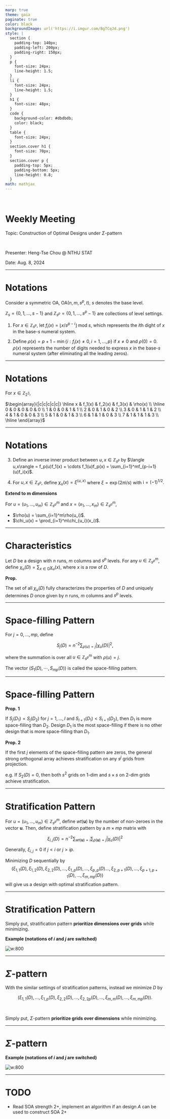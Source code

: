 ```yaml
---
marp: true
theme: gaia
paginate: true
color: black
backgroundImage: url('https://i.imgur.com/BgTCqJd.png')
style: |
  section {
    padding-top: 140px;
    padding-left: 200px;
    padding-right: 150px;
  }
  p {
    font-size: 24px;
    line-height: 1.5;
  } 
  li {
    font-size: 24px;
    line-height: 1.5;
  }
  h1 {
    font-size: 48px;
  }
  code {
    background-color: #dbdbdb;
    color: black;
  }
  table {
    font-size: 24px;
  }
  section.cover h1 {
    font-size: 70px;
  }
  section.cover p {
    padding-top: 5px;
    padding-bottom: 5px;
    line-height: 0.8;
  }
math: mathjax
---
```


<!-- _class: cover -->

<br>

# Weekly Meeting

Topic: Construction of Optimal Designs under $\Sigma$-pattern

<br>

Presenter: Heng-Tse Chou @ NTHU STAT

Date: Aug. 8, 2024

---

# Notations

Consider a symmetric OA, $\text{OA}(n, m, s^p, t)$, $s$ denotes the base level.

$\mathbb{Z}_s = \{0, 1, \dots, s-1\}$ and $\mathbb{Z}_{s^p} = \{0, 1, \dots, s^p-1\}$ are collections of level settings.

1. For $x\in\mathbb{Z}_{s^p}$, let $f_i(x) = \lfloor x/s^{p-i}\rfloor \;\text{mod} \;s$, which represents the $i$th dight of $x$ in the base-$s$ numeral system.

2. Define $\rho(x) = p+1-\min\{i:f_i(x)\neq0,i=1,\dots,p\}$ if $x\neq0$ and $\rho(0)=0$. $\rho(x)$ represents the number of digits needed to express $x$ in the base-$s$ numeral system (after eliminating all the leading zeros).

---

# Notations

For $x \in \mathbb{Z}_{2^3}$,

$\begin{array}{|c|c|c|c|c|}
\hline
x & f_1(x) & f_2(x) & f_3(x) & \rho(x) \\
\hline
0 & 0 & 0 & 0 & 0 \\
1 & 0 & 0 & 1 & 1 \\
2 & 0 & 1 & 0 & 2 \\
3 & 0 & 1 & 1 & 2 \\
4 & 1 & 0 & 0 & 3 \\
5 & 1 & 0 & 1 & 3 \\
6 & 1 & 1 & 0 & 3 \\
7 & 1 & 1 & 1 & 3 \\
\hline
\end{array}$

---

# Notations

3. Define an inverse inner product between $u, x \in\mathbb{Z}_{s^p}$ by
   $\langle u,x\rangle = f_p(u)f_1(x) + \cdots f_1(u)f_p(x) = \sum_{i=1}^mf_{p-i+1}(u)f_i(x)$.

4. For $u, x \in\mathbb{Z}_{s^p}$, define $\chi_u(x) = \xi^{\langle u,x\rangle}$ where $\xi=\exp(2\pi \text{i}/s)$ with $\text{i}=(-1)^{1/2}.$

**Extend to m dimensions**

For $u = (u_1, \dots, u_m)\in\mathbb{Z}^m_{s^p}$ and $x = (x_1, \dots, x_m)\in\mathbb{Z}^m_{s^p}$,

- $\rho(u) = \sum_{i=1}^m\rho(u_i)$.
- $\chi_u(x) = \prod_{i=1}^m\chi_{u_i}(x_i)$.

---

# Characteristics

Let $D$ be a design with $n$ runs, $m$ columns and $s^p$ levels. For any $u \in \mathbb{Z}^m_{s^p}$,
define $\chi_u(D)=\sum_{x\in\text{D}}\chi_u(x)$, where $x$ is a row of $D$.

**Prop.**

The set of all $\chi_u(D)$ fully characterizes the properties of $D$ and uniquely determines $D$ once given by $n$ runs, $m$ columns and $s^p$ levels.

---

# Space-filling Pattern

For $j=0,\dots,mp$, define

$$S_j(D) = n^{-2}\sum_{\rho(u)=j}|\chi_u(D)|^2,$$

where the summation is over all $u \in \mathbb{Z}^m_{s^p}$ with $\rho(u) = j$.

The vector $(S_1(D), \dotsb, S_{mp}(D))$ is called the space-filling pattern.

---

# Space-filling Pattern

**Prop. 1**

If $S_j(D_1) = S_j(D_2)$ for $j = 1, ..., l$ and $S_{l+1}(D_1)<S_{l+1}(D_2)$, then $D_1$ is more space-filling than $D_2$. Design $D_1$ is the most space-filling if there is no other design that is more space-filling than $D_1$.

**Prop. 2**

If the first $j$ elements of the space-filling pattern are zeros, the general strong orthogonal array achieves stratification on any $s^j$ grids from projection.

e.g. If $S_2(D)=0$, then both $s^2$ grids on 1-dim and $s\times s$ on 2-dim grids achieve stratification.

---

# Stratification Pattern

For $u = (u_1, \dots, u_m)\in\mathbb{Z}^m_{s^p}$, define $wt(\textbf{u})$ by the number of non-zeroes in the vector $\textbf{u}$. Then, define stratification pattern by a $m\times mp$ matrix with

$$
\xi_{i,j}(D) = n^{-2}\sum_{wt(\textbf{u})=i}\sum_{\rho(\textbf{u})=j} |\chi_u(D)|^2
$$

Generally, $\xi_{i,j} = 0$ if $j<i$ or $j>ip$.

Minimizing $D$ sequentially by
$$(\xi_{1,1}(D), \xi_{1,2}(D), \xi_{2,2}(D), \dots, \xi_{1,p}(D),\dots, \xi_{p,p}(D) \dots, \xi_{2,p+1}(D), \dots, \xi_{p+1,p+1}(D),\dots, \xi_{m,mp}(D))$$
will give us a design with optimal stratification pattern.

---

# Stratification Pattern

Simply put, stratification pattern **prioritize dimensions over grids** while minimizing.

**Example (notations of $i$ and $j$ are switched)**

![w:800](eg1.png)

---

# $\Sigma$-pattern

With the similar settings of stratification patterns, instead we minimize $D$ by

$$
(\xi_{1,1}(D), \dots, \xi_{1,p}(D), \xi_{2,2}(D), \dots, \xi_{2,2p}(D), \dots, \xi_{m,m}(D),\dots,\xi_{m,mp}(D)).
$$

<br>

Simply put, $\Sigma$-pattern **prioritize grids over dimensions** while minimizing.

---

# $\Sigma$-pattern

**Example (notations of $i$ and $j$ are switched)**

![w:800](eg1.png)

---

# TODO

- Read SOA strength 2+, implement an algorithm if an design $A$ can be used to construct SOA 2+
